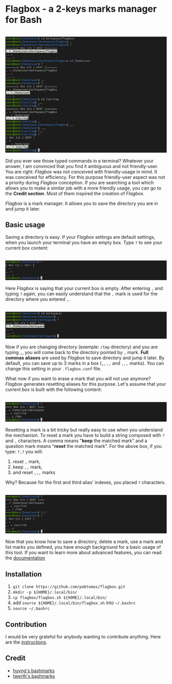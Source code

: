# Flagbox - a 2-keys marks manager for Bash

</br>
<img src="/media/weirdcommands.png">
</br>

Did you ever see those typed commands in a terminal? Whatever your answer, I
am convinced that you find it ambiguous and not friendly-user. You are right:
*Flagbox* was not conceived with friendly-usage in mind. It was conceived for
efficiency. For this purpose friendly-user aspect was not a priority during
*Flagbox* conception. If you are searching a tool which allows you to make a
similar job with a more friendly usage, you can go to the **Credit section**.
Most of them inspired the creation of *Flagbox*.

*Flagbox* is a mark manager. It allows you to save the directory you are in
and jump it later.

## Basic usage

Saving a directory is easy. If your *Flagbox* settings are default settings,
when you launch your terminal you have an empty box. Type `?` to see your
current box content:

</br>
<img src="/media/chain1.png">
</br>

Here *Flagbox* is saying that your current box is empty. After entering `,`
and typing `?` again, you can easily understand that the `,` mark is used for
the directory where you entered `,`.

</br>
<img src="/media/chain0.png">
</br>

Now if you are changing directory (exemple: `/tmp` directory) and you are
typing `,`, you will come back to the directory pointed by `,` mark. **Full
commas aliases** are used by *Flagbox* to save directory and jump it later.
By default, you can save up to 3 marks in a box (`,`, `,,` and `,,,` marks).
You can change this setting in your `.flagbox.conf` file.

What now if you want to erase a mark that you will not use anymore? *Flagbox*
generates resetting aliases for this purpose. Let's assume that your current
box is built with the following content:

</br>
<img src="/media/fullfilledbox.png">
</br>

Resetting a mark is a bit tricky but really easy to use when you understand
the mechanism. To reset a mark you have to build a string composed with `?`
and `,` characters. A comma means "**keep** the matched mark" and a question
mark means "**reset** the matched mark". For the above box, if you type: `?,?`
you will:
1. reset `,` mark,
2. keep `,,` mark,
3. and reset `,,,` marks

Why? Because for the first and third alias' indexes, you placed `?`
characters.

</br>
<img src="/media/chain101.png">
</br>

Now that you know how to save a directory, delete a mark, use a mark and list
marks you defined, you have enough background for a basic usage of this tool.
If you want to learn more about advanced features, you can read the
[documentation](https://github.com/pabtomas/flagbox/blob/master/DOCUMENTATION.md)

## Installation

1. `git clone https://github.com/pabtomas/flagbox.git`
2. `mkdir -p ${HOME}/.local/bin/`
3. `cp flagbox/flagbox.sh ${HOME}/.local/bin/`
4. add `source ${HOME}/.local/bin/flagbox.sh` into `~/.bashrc`
5. `source ~/.bashrc`

## Contribution

I would be very grateful for anybody wanting to contribute anything. Here are
the [instructions](https://github.com/pabtomas/flagbox/blob/master/CONTRIBUTING.md).

## Credit

- [huyng's bashmarks](https://github.com/huyng/bashmarks)
- [twerth's bashmarks](https://github.com/twerth/bashmarks)
